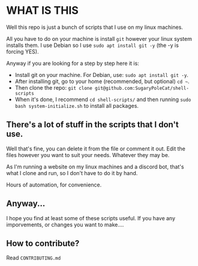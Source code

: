 # WHAT IS THIS

Well this repo is just a bunch of scripts that I use on my linux machines. 

All you have to do on your machine is install `git` however your linux system installs them. I use Debian so I use `sudo apt install git -y` (the -y is forcing YES).

Anyway if you are looking for a step by step here it is:
- Install git on your machine. For Debian, use: `sudo apt install git -y`.
- After installing git, go to your home (recommended, but optional) `cd ~`.
- Then clone the repo: `git clone git@github.com:SugaryPoleCat/shell-scripts`
- When it's done, I recommend `cd shell-scripts/` and then running `sudo bash system-initialize.sh` to install all packages.

## There's a lot of stuff in the scripts that I don't use.

Well that's fine, you can delete it from the file or comment it out. Edit the files however you want to suit your needs. Whatever they may be.

As I'm running a website on my linux machines and a discord bot, that's what I clone and run, so I don't have to do it by hand. 

Hours of automation, for convenience. 

## Anyway...

I hope you find at least some of these scripts useful. If you have any imporvements, or changes you want to make....

## How to contribute?

Read `CONTRIBUTING.md`